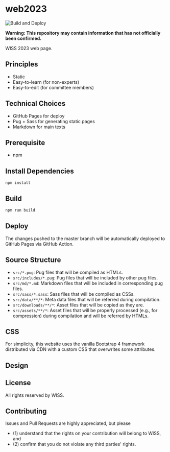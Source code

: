 # web2023

![Build and Deploy](https://github.com/WISSOrg/web2020/workflows/Build%20and%20Deploy/badge.svg)

__Warning: This repository may contain information that has not officially been confirmed.__

WISS 2023 web page.

## Principles

- Static
- Easy-to-learn (for non-experts)
- Easy-to-edit (for committee members)

## Technical Choices

- GitHub Pages for deploy
- Pug + Sass for generating static pages
- Markdown for main texts

## Prerequisite

- npm

## Install Dependencies

```
npm install
```

## Build

```bash
npm run build
```

## Deploy

The changes pushed to the master branch will be automatically deployed to GitHub Pages via GitHub Action.

## Source Structure

- `src/*.pug`: Pug files that will be compiled as HTMLs.
- `src/includes/*.pug`: Pug files that will be included by other pug files.
- `src/md/*.md`: Markdown files that will be included in corresponding pug files.
- `src/sass/*.sass`: Sass files that will be compiled as CSSs.
- `src/data/**/*`: Meta data files that will be referred during compilation.
- `src/downloads/**/*`: Asset files that will be copied as they are.
- `src/assets/**/*`: Asset files that will be properly processed (e.g., for compression) during compilation and will be referred by HTMLs.

## CSS

For simplicity, this website uses the vanilla Bootstrap 4 framework distributed via CDN with a custom CSS that overwrites some attributes.

## Design

## License

All rights reserved by WISS.

## Contributing

Issues and Pull Requests are highly appreciated, but please
- (1) understand that the rights on your contribution will belong to WISS, and
- (2) confirm that you do not violate any third parties' rights.
